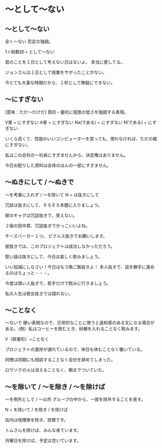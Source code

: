 # 〜として〜ない

## 〜として〜ない
全く〜ない 否定の強調。

1＋助数詞 + として〜ない


君のことを１日として考えない日はないよ。
本当に愛してる。

ジョンさんは１日として授業をサボったことがない。

今とても大事な時期だから、１秒として無駄にできない。

## 〜にすぎない
[意味：ただ〜だけだ] 質的・量的に程度の低さを強調する表現。

V普 + にすぎない A普 + にすぎない Na(である) + にすぎない N(である) + にすぎない


いくら高くて、性能のいいコンピューターを買っても、使わなければ、ただの箱にすぎない。

私はこの会社の一社員にすぎませんから、決定権はありません。

今日お配りした資料は全体のほんの一部にすぎません。

## 〜ぬきにして / 〜ぬきで
〜を考慮に入れず / 〜を除いて
N + は抜きにして


冗談は抜きにして、そろそろ本題に入りましょう。

彼のギャグは冗談抜きで、笑えない。

２組の田中君、冗談抜きでかっこいいよね。

チーズバーガー１つ。
ピクルス抜きでお願いします。

彼抜きでは、このプロジェクトは成功しなかっただろう。

堅い話は抜きにして、今日は楽しく飲みましょう。

いい加減にしなさい！今日はもう晩ご飯抜きよ！
本人抜きで、話を勝手に進めるのはちょっと・・・。

今度は偉い人抜きで、若手だけで飲みに行きましょう。

私の人生は彼女抜きでは語れない。



## 〜ことなく
〜ないで   硬い表現なので、日常的なことに使うと違和感のある文になる場合がある。（例）私はコーヒーを飲むとき、砂糖を入れることなく飲みます。

V（辞書形）+ことなく


プロジェクトの進捗が遅れているので、休日も休むことなく働いている。

同僚は同期にも相談することなく会社を辞めてしまった。

ロウソクの火は消えることなく、朝までついていた。

## 〜を除いて / 〜を除き / 〜を除けば
〜を例外として / 〜以外   グループの中から、一部を除外することを表す。

N + を除いて / を除き / を除けば


店内は喫煙席を除き、禁煙です。

トムさんを除けば、みんな来ています。

月曜日を除けば、予定は空いています。

